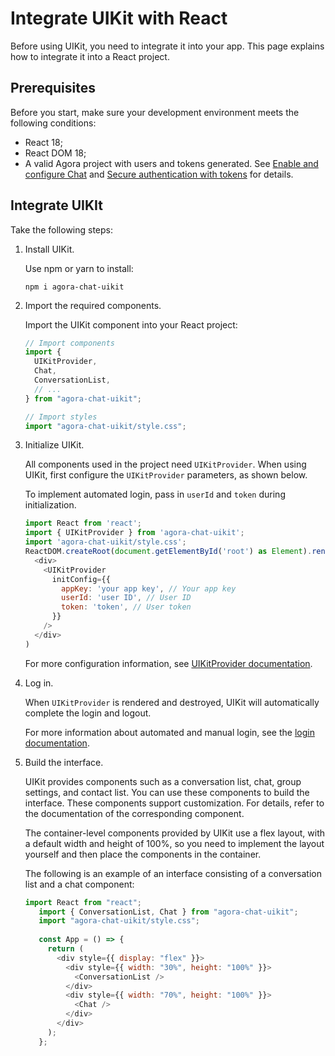 # Integrate UIKit with React

Before using UIKit, you need to integrate it into your app. This page explains how to integrate it into a React project.

## Prerequisites

Before you start, make sure your development environment meets the following conditions:

- React 18;
- React DOM 18;
- A valid Agora project with users and tokens generated. See [Enable and configure Chat](https://docs.agora.io/en/agora-chat/get-started/enable) and [Secure authentication with tokens](https://docs.agora.io/en/agora-chat/develop/authentication) for details. 

## Integrate UIKIt

Take the following steps:

1. Install UIKit.

    Use npm or yarn to install:

    ```
    npm i agora-chat-uikit
    ```

1. Import the required components.

    Import the UIKit component into your React project:

    ```javascript
    // Import components
    import {
      UIKitProvider,
      Chat,
      ConversationList,
      // ...
    } from "agora-chat-uikit";
   
    // Import styles
    import "agora-chat-uikit/style.css";
    ```

1. Initialize UIKit.

    All components used in the project need `UIKitProvider`. When using UIKit, first configure the `UIKitProvider` parameters, as shown below.

    To implement automated login, pass in `userId` and `token` during initialization.

    ```javascript
    import React from 'react';
    import { UIKitProvider } from 'agora-chat-uikit';
    import 'agora-chat-uikit/style.css';
    ReactDOM.createRoot(document.getElementById('root') as Element).render(
      <div>
        <UIKitProvider
          initConfig={{
            appKey: 'your app key', // Your app key
            userId: 'user ID', // User ID
            token: 'token', // User token
          }}
        />
      </div>
    )
    ```
   
    For more configuration information, see [UIKitProvider documentation](../integrate/user-information.md).

1. Log in.

    When `UIKitProvider` is rendered and destroyed, UIKit will automatically complete the login and logout.
    
    For more information about automated and manual login, see the [login documentation](../integrate/log-in.md).
    
1. Build the interface.

    UIKit provides components such as a conversation list, chat, group settings, and contact list. You can use these components to build the interface. These components support customization. For details, refer to the documentation of the corresponding component.

    The container-level components provided by UIKit use a flex layout, with a default width and height of 100%, so you need to implement the layout yourself and then place the components in the container.

    The following is an example of an interface consisting of a conversation list and a chat component:

    ```javascript
    import React from "react";
       import { ConversationList, Chat } from "agora-chat-uikit";
       import "agora-chat-uikit/style.css";
       
       const App = () => {
         return (
           <div style={{ display: "flex" }}>
             <div style={{ width: "30%", height: "100%" }}>
               <ConversationList />
             </div>
             <div style={{ width: "70%", height: "100%" }}>
               <Chat />
             </div>
           </div>
         );
       };
    ```
   
    
